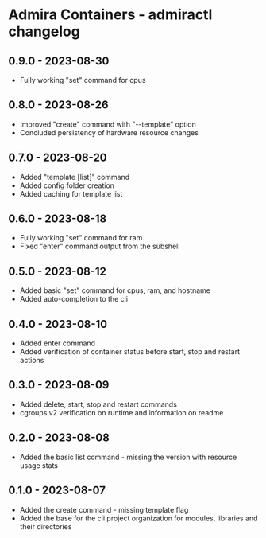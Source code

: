 # Admira Containers - admiractl changelog

## 0.9.0 - 2023-08-30

* Fully working "set" command for cpus

## 0.8.0 - 2023-08-26

* Improved "create" command with "--template" option
* Concluded persistency of hardware resource changes

## 0.7.0 - 2023-08-20

* Added "template [list]" command
* Added config folder creation
* Added caching for template list

## 0.6.0 - 2023-08-18

* Fully working "set" command for ram
* Fixed "enter" command output from the subshell

## 0.5.0 - 2023-08-12

* Added basic "set" command for cpus, ram, and hostname
* Added auto-completion to the cli

## 0.4.0 - 2023-08-10

* Added enter command
* Added verification of container status before start, stop and restart actions

## 0.3.0 - 2023-08-09

* Added delete, start, stop and restart commands
* cgroups v2 verification on runtime and information on readme

## 0.2.0 - 2023-08-08

* Added the basic list command - missing the version with resource usage stats

## 0.1.0 - 2023-08-07

* Added the create command - missing template flag
* Added the base for the cli project organization for modules, libraries and their directories